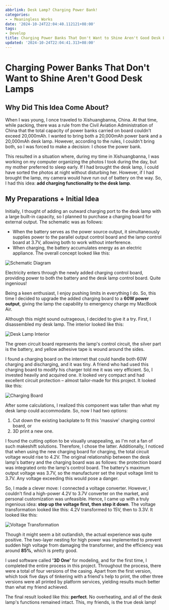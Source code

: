 ```yaml
---
abbrlink: Desk Lamp? Charging Power Bank!
categories:
- - Meaningless Works
date: '2024-10-24T22:04:40.112121+08:00'
tags:
- Develop
title: Charging Power Banks That Don't Want to Shine Aren't Good Desk Lamps
updated: '2024-10-24T22:04:41.313+08:00'
---
```

# Charging Power Banks That Don't Want to Shine Aren't Good Desk Lamps

## Why Did This Idea Come About?

When I was young, I once traveled to Xishuangbanna, China. At that time, while packing, there was a rule from the Civil Aviation Administration of China that the total capacity of power banks carried on board couldn't exceed 20,000mAh. I wanted to bring both a 20,000mAh power bank and a 20,000mAh desk lamp. However, according to the rules, I couldn't bring both, so I was forced to make a decision: I chose the power bank.

This resulted in a situation where, during my time in Xishuangbanna, I was working on my computer organizing the photos I took during the day, but my mother preferred to sleep early. If I had brought the desk lamp, I could have sorted the photos at night without disturbing her. However, if I had brought the lamp, my camera would have run out of battery on the way. So, I had this idea: **add charging functionality to the desk lamp**.

## My Preparations + Initial Idea

Initially, I thought of adding an outward charging port to the desk lamp with a large built-in capacity, so I planned to purchase a charging board for external output. The schematic was as follows:

- When the battery serves as the power source output, it simultaneously supplies power to the parallel output control board and the lamp control board at 3.7V, allowing both to work without interference.
- When charging, the battery accumulates energy as an electric appliance. The overall concept looked like this:

![Schematic Diagram](https://img.picui.cn/free/2024/10/24/671a4faef3d9f.png)

Electricity enters through the newly added charging control board, providing power to both the battery and the desk lamp control board. Quite ingenious!

Being a keen enthusiast, I enjoy pushing limits in everything I do. So, this time I decided to upgrade the added charging board to a **60W power output**, giving the lamp the capability to emergency charge my MacBook Air.

Although this might sound outrageous, I decided to give it a try. First, I disassembled my desk lamp. The interior looked like this:

![Desk Lamp Interior](https://img.picui.cn/free/2024/10/24/671a4fb21697a.png)

The green circuit board represents the lamp's control circuit, the silver part is the battery, and yellow adhesive tape is wound around the sides.

I found a charging board on the internet that could handle both 60W charging and discharging, and it was tiny. A friend who had used this charging board to modify his charger told me it was very efficient. So, I invested heavily and acquired one. It looked very compact and had excellent circuit protection – almost tailor-made for this project. It looked like this:

![Charging Board](https://img.picui.cn/free/2024/10/24/671a4fe1d24c8.png)

After some calculations, I realized this component was taller than what my desk lamp could accommodate. So, now I had two options:

1. Cut down the existing backplate to fit this 'massive' charging control board, or
2. 3D print a new one.

I found the cutting option to be visually unappealing, as I'm not a fan of such makeshift solutions. Therefore, I chose the latter. Additionally, I noticed that when using the new charging board for charging, the total circuit voltage would rise to 4.2V. The original relationship between the desk lamp's battery and the charging board was as follows: the protection board was integrated onto the lamp's control board. The battery's maximum output voltage was 3.7V, so the manufacturer set the input voltage limit to 3.7V. Any voltage exceeding this would pose a danger.

So, I made a clever move: I connected a voltage converter. However, I couldn't find a high-power 4.2V to 3.7V converter on the market, and personal customization was unfeasible. Hence, I came up with a truly ingenious idea: **step up the voltage first, then step it down**. The voltage transformation looked like this: 4.2V transformed to 15V, then to 3.3V. It looked like this:

![Voltage Transformation](https://img.picui.cn/free/2024/10/24/671a4fe1aece3.png)

Though it might seem a bit outlandish, the actual experience was quite positive. The two-layer nesting for high power was implemented to prevent sudden high voltage from damaging the transformer, and the efficiency was around **85%**, which is pretty good.

I used software called **'3D One'** for modeling, and for the first time, I completed the entire process in this project. Throughout the process, there were a total of four versions of the casing. Apart from the first version, which took five days of tinkering with a friend's help to print, the other three versions were all printed by platform services, yielding results much better than what my friend achieved.

The final result looked like this: **perfect**. No overheating, and all of the desk lamp's functions remained intact. This, my friends, is the true desk lamp!
